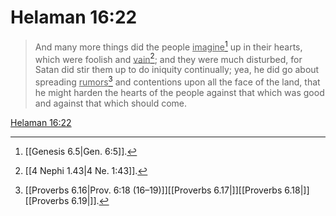 # Helaman 16:22

> And many more things did the people <u>imagine</u>[^a] up in their hearts, which were foolish and <u>vain</u>[^b]; and they were much disturbed, for Satan did stir them up to do iniquity continually; yea, he did go about spreading <u>rumors</u>[^c] and contentions upon all the face of the land, that he might harden the hearts of the people against that which was good and against that which should come.

[Helaman 16:22](https://www.churchofjesuschrist.org/study/scriptures/bofm/hel/16?lang=eng&id=p22#p22)


[^a]: [[Genesis 6.5|Gen. 6:5]].  
[^b]: [[4 Nephi 1.43|4 Ne. 1:43]].  
[^c]: [[Proverbs 6.16|Prov. 6:18 (16–19)]][[Proverbs 6.17|]][[Proverbs 6.18|]][[Proverbs 6.19|]].  
